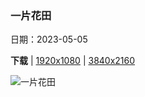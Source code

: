### 一片花田

日期：2023-05-05

**下载**  |  [1920x1080](https://cn.bing.com/th?id=OHR.Kornblume_ZH-CN0344238832_1920x1080.jpg)  |  [3840x2160](https://cn.bing.com/th?id=OHR.Kornblume_ZH-CN0344238832_UHD.jpg)

![一片花田](https://cn.bing.com/th?id=OHR.Kornblume_ZH-CN0344238832_1920x1080.jpg "大麦和矢车菊, 诺德豪森, 德国 (© Mandy Tabatt/Getty Images)")

